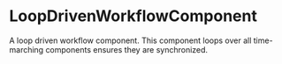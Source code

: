 # LoopDrivenWorkflowComponent
A loop driven workflow component. This component loops over all time-marching components ensures they are synchronized.
